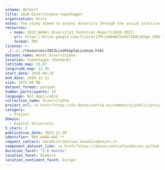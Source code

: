 ```yaml
---
schema: default
title: 2020-DiversityOne-Copenhagen
organization: Unitn
notes: The study aimed to assess diversity through the social practices and daily behaviors of university students from eight different countries. The research was carried out in two phases. Initially, a large sample of students from Denmark, Italy, Mongolia, Paraguay, the United Kingdom, China, Mexico, and India, completed a survey on their social practices, as well as their socio-demographic, cultural, and psychological elements. In the second phase, a sub-sample of the respondents engaged in a four-week data collection by using an innovative smartphone application called iLog. This app collected data from thirty-four smartphone sensors around the clock, allowing for an in-depth investigation into the diversity and daily routines of university students across countries, both synchronically and diachronically.
resources:
  - name: 2022_WeNet_Diversity1_Technical-Report(2020-2021)
    url: https://drive.google.com/file/d/1TMrjkAEWRZ5xhETJKOCnERgh_Z06PO2E/view?usp=drive_link
    format: PDF
license: >-
 ./../../resources/2023LivePeopleLicense.html
dataset_name: Wenet DiversityOne
location: Copenhagen (Denmark)
latitude_map: 55.67
longitude_map: 12.56
start_date: 2020-09-28
end_date: 2020-12-11
size: 3072.00 MB
dataset_format: parquet
number_participants: 18
language: Not Applicable
collection_name: DiversityOne
project_url: <a href="https://ds.datascientia.eu/community/public/projects/3720e313-356e-4b7c-830e-be5cc7dbb3b3">https://ds.datascientia.eu/community/public/projects/3720e313-356e-4b7c-830e-be5cc7dbb3b3</a>
category: 
  - Project
domain: 
  - Digital University
5_stars: 3
publication_date: 2023-11-30
identifier: 004.AAAD.AAC.**
request_contact: datadistribution.knowdive@unitn.it
component_dataset_link: <a href="https://datascientiafoundation.github.io/LivePeople/datasets/2020-DV1-Copenhagen-App-usage/">2020-DV1-Copenhagen-App-usage</a>, <a href="https://datascientiafoundation.github.io/LivePeople/datasets/2020-DV1-Copenhagen-Connectivity/">2020-DV1-Copenhagen-Connectivity</a>, <a href="https://datascientiafoundation.github.io/LivePeople/datasets/2020-DV1-Copenhagen-Device-usage/">2020-DV1-Copenhagen-Device-usage</a>, <a href="https://datascientiafoundation.github.io/LivePeople/datasets/2020-DV1-Copenhagen-Diachronic-Interactions/">2020-DV1-Copenhagen-Diachronic-Interactions</a>, <a href="https://datascientiafoundation.github.io/LivePeople/datasets/2020-DV1-Copenhagen-Environment/">2020-DV1-Copenhagen-Environment</a>, <a href="https://datascientiafoundation.github.io/LivePeople/datasets/2020-DV1-Copenhagen-Motion/">2020-DV1-Copenhagen-Motion</a>, <a href="https://datascientiafoundation.github.io/LivePeople/datasets/2020-DV1-Copenhagen-Position/">2020-DV1-Copenhagen-Position</a>, <a href="https://datascientiafoundation.github.io/LivePeople/datasets/2020-DV1-Copenhagen-Synchronic-Interactions/">2020-DV1-Copenhagen-Synchronic-Interactions</a>
duration_facet: "2-6 months"
location_facet: Denmark
location_continent_facet: Europe
---
```


